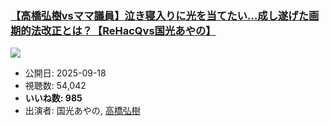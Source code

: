 ### [【高橋弘樹vsママ議員】泣き寝入りに光を当てたい…成し遂げた画期的法改正とは？【ReHacQvs国光あやの】](https://www.youtube.com/watch?v=XpvF36-qfRs)
[![](https://img.youtube.com/vi/XpvF36-qfRs/sddefault.jpg)](https://www.youtube.com/watch?v=XpvF36-qfRs)
-   公開日: 2025-09-18
-   視聴数: 54,042
-   **いいね数: 985**
-   出演者: 国光あやの, [高橋弘樹](/rehacq_fan/people/高橋弘樹 "wikilink")
